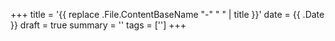 +++
title = '{{ replace .File.ContentBaseName "-" " " | title }}'
date = {{ .Date }}
draft = true
summary = ''
tags = ['']
+++
